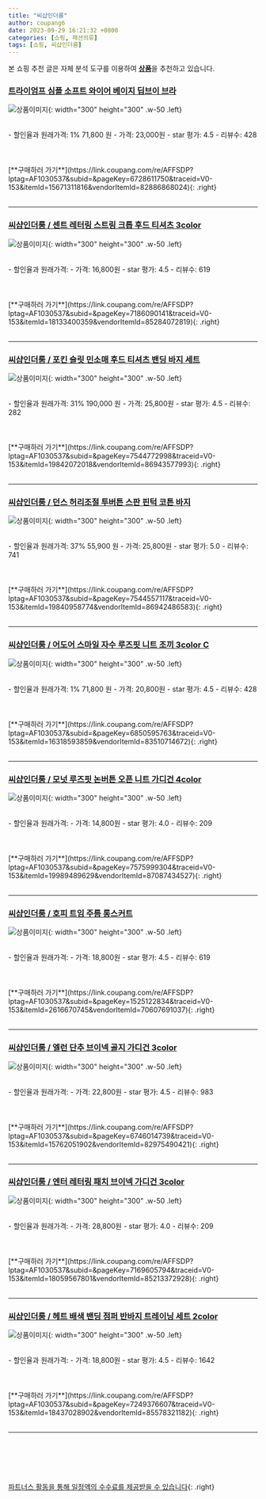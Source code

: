 ```yaml
---
title: "씨샵인더룸"
author: coupang6
date: 2023-09-29 16:21:32 +0800
categories: [쇼핑, 패션의류]
tags: [쇼핑, 씨샵인더룸]
---
```


본 쇼핑 추천 글은 자체 분석 도구를 이용하여 [**상품**](https://link.coupang.com/a/bao1ui)을 추천하고 있습니다.

### [트라이엄프 심플 소프트 와이어 베이지 딥브이 브라](https://link.coupang.com/re/AFFSDP?lptag=AF1030537&subid=&pageKey=6728611750&traceid=V0-153&itemId=15671311816&vendorItemId=82886868024)

![상품이미지](https://thumbnail7.coupangcdn.com/thumbnails/remote/230x230ex/image/vendor_inventory/772c/91c5c0af1ae671281fc95defc744592eafe21070588c194c6f47aa15e57f.jpg){: width="300" height="300" .w-50 .left}


<br>
- 할인율과 원래가격: 1%  71,800   원
- 가격: 23,000원
- star 평가: 4.5
- 리뷰수: 428
<br>
<br>
<br>
<br>
[**구매하러 가기**](https://link.coupang.com/re/AFFSDP?lptag=AF1030537&subid=&pageKey=6728611750&traceid=V0-153&itemId=15671311816&vendorItemId=82886868024){: .right}
<br>
<br>

---

### [씨샵인더룸 / 센트 레터링 스트링 크롭 후드 티셔츠 3color](https://link.coupang.com/re/AFFSDP?lptag=AF1030537&subid=&pageKey=7186090141&traceid=V0-153&itemId=18133400359&vendorItemId=85284072819)

![상품이미지](https://thumbnail6.coupangcdn.com/thumbnails/remote/230x230ex/image/vendor_inventory/9edd/7c7111e4f1b2742981f8ac5083e3187dff1540b79f24deb7058444e39fff.jpg){: width="300" height="300" .w-50 .left}


<br>
- 할인율과 원래가격: 
- 가격: 16,800원
- star 평가: 4.5
- 리뷰수: 619
<br>
<br>
<br>
<br>
[**구매하러 가기**](https://link.coupang.com/re/AFFSDP?lptag=AF1030537&subid=&pageKey=7186090141&traceid=V0-153&itemId=18133400359&vendorItemId=85284072819){: .right}
<br>
<br>

---

### [씨샵인더룸 / 포킨 슬릿 민소매 후드 티셔츠 밴딩 바지 세트](https://link.coupang.com/re/AFFSDP?lptag=AF1030537&subid=&pageKey=7544772998&traceid=V0-153&itemId=19842072018&vendorItemId=86943577993)

![상품이미지](https://thumbnail8.coupangcdn.com/thumbnails/remote/230x230ex/image/vendor_inventory/40ce/7afd2d52f2a6fdd0f0ead5b0fe073c99371de4827c953f7d6ffb788dacea.jpg){: width="300" height="300" .w-50 .left}


<br>
- 할인율과 원래가격: 31%  190,000   원
- 가격: 25,800원
- star 평가: 4.5
- 리뷰수: 282
<br>
<br>
<br>
<br>
[**구매하러 가기**](https://link.coupang.com/re/AFFSDP?lptag=AF1030537&subid=&pageKey=7544772998&traceid=V0-153&itemId=19842072018&vendorItemId=86943577993){: .right}
<br>
<br>

---

### [씨샵인더룸 / 던스 허리조절 투버튼 스판 핀턱 코튼 바지](https://link.coupang.com/re/AFFSDP?lptag=AF1030537&subid=&pageKey=7544557117&traceid=V0-153&itemId=19840958774&vendorItemId=86942486583)

![상품이미지](https://thumbnail10.coupangcdn.com/thumbnails/remote/230x230ex/image/vendor_inventory/773c/a5f96395d9f4e8a818701d1e0914f6fc836096c6e7fea30c5c196846a893.jpg){: width="300" height="300" .w-50 .left}


<br>
- 할인율과 원래가격: 37%  55,900   원
- 가격: 25,800원
- star 평가: 5.0
- 리뷰수: 741
<br>
<br>
<br>
<br>
[**구매하러 가기**](https://link.coupang.com/re/AFFSDP?lptag=AF1030537&subid=&pageKey=7544557117&traceid=V0-153&itemId=19840958774&vendorItemId=86942486583){: .right}
<br>
<br>

---

### [씨샵인더룸 / 어도어 스마일 자수 루즈핏 니트 조끼 3color C](https://link.coupang.com/re/AFFSDP?lptag=AF1030537&subid=&pageKey=6850595763&traceid=V0-153&itemId=16318593859&vendorItemId=83510714672)

![상품이미지](https://thumbnail6.coupangcdn.com/thumbnails/remote/230x230ex/image/vendor_inventory/1550/707ca8526d5e78e982241364e3e1b2fd218b16c636a6cd24effd6e9c2649.jpg){: width="300" height="300" .w-50 .left}


<br>
- 할인율과 원래가격: 1%  71,800   원
- 가격: 20,800원
- star 평가: 4.5
- 리뷰수: 428
<br>
<br>
<br>
<br>
[**구매하러 가기**](https://link.coupang.com/re/AFFSDP?lptag=AF1030537&subid=&pageKey=6850595763&traceid=V0-153&itemId=16318593859&vendorItemId=83510714672){: .right}
<br>
<br>

---

### [씨샵인더룸 / 모넛 루즈핏 논버튼 오픈 니트 가디건 4color](https://link.coupang.com/re/AFFSDP?lptag=AF1030537&subid=&pageKey=7575999304&traceid=V0-153&itemId=19989489629&vendorItemId=87087434527)

![상품이미지](https://thumbnail7.coupangcdn.com/thumbnails/remote/230x230ex/image/vendor_inventory/fa8b/4c7d7127ac377bc7f9b2540a9e33c6ee3f8db9da2a73ea56caac88da97e9.jpg){: width="300" height="300" .w-50 .left}


<br>
- 할인율과 원래가격: 
- 가격: 14,800원
- star 평가: 4.0
- 리뷰수: 209
<br>
<br>
<br>
<br>
[**구매하러 가기**](https://link.coupang.com/re/AFFSDP?lptag=AF1030537&subid=&pageKey=7575999304&traceid=V0-153&itemId=19989489629&vendorItemId=87087434527){: .right}
<br>
<br>

---

### [씨샵인더룸 / 호피 트임 주름 롱스커트](https://link.coupang.com/re/AFFSDP?lptag=AF1030537&subid=&pageKey=1525122834&traceid=V0-153&itemId=2616670745&vendorItemId=70607691037)

![상품이미지](https://thumbnail6.coupangcdn.com/thumbnails/remote/230x230ex/image/vendor_inventory/3eeb/4949c224a806a720941b8883d72aa60782f7b5d83b7a2b9a1794cd6489ce.jpg){: width="300" height="300" .w-50 .left}


<br>
- 할인율과 원래가격: 
- 가격: 18,800원
- star 평가: 4.5
- 리뷰수: 619
<br>
<br>
<br>
<br>
[**구매하러 가기**](https://link.coupang.com/re/AFFSDP?lptag=AF1030537&subid=&pageKey=1525122834&traceid=V0-153&itemId=2616670745&vendorItemId=70607691037){: .right}
<br>
<br>

---

### [씨샵인더룸 / 엘런 단추 브이넥 골지 가디건 3color](https://link.coupang.com/re/AFFSDP?lptag=AF1030537&subid=&pageKey=6746014739&traceid=V0-153&itemId=15762051902&vendorItemId=82975490421)

![상품이미지](https://thumbnail10.coupangcdn.com/thumbnails/remote/230x230ex/image/vendor_inventory/66d8/2af539bfeea0ed45aafcaa7c42e6106703d46ebe5d2dc3515c08f2891b23.jpg){: width="300" height="300" .w-50 .left}


<br>
- 할인율과 원래가격: 
- 가격: 22,800원
- star 평가: 4.5
- 리뷰수: 983
<br>
<br>
<br>
<br>
[**구매하러 가기**](https://link.coupang.com/re/AFFSDP?lptag=AF1030537&subid=&pageKey=6746014739&traceid=V0-153&itemId=15762051902&vendorItemId=82975490421){: .right}
<br>
<br>

---

### [씨샵인더룸 / 엔터 레터링 패치 브이넥 가디건 3color](https://link.coupang.com/re/AFFSDP?lptag=AF1030537&subid=&pageKey=7169605794&traceid=V0-153&itemId=18059567801&vendorItemId=85213372928)

![상품이미지](https://thumbnail8.coupangcdn.com/thumbnails/remote/230x230ex/image/vendor_inventory/6c85/4e398125a5feb7c01f6a7ed0f7173c546abf9665c2f2625f13c0c29f6612.jpg){: width="300" height="300" .w-50 .left}


<br>
- 할인율과 원래가격: 
- 가격: 28,800원
- star 평가: 4.0
- 리뷰수: 209
<br>
<br>
<br>
<br>
[**구매하러 가기**](https://link.coupang.com/re/AFFSDP?lptag=AF1030537&subid=&pageKey=7169605794&traceid=V0-153&itemId=18059567801&vendorItemId=85213372928){: .right}
<br>
<br>

---

### [씨샵인더룸 / 헤트 배색 밴딩 점퍼 반바지 트레이닝 세트 2color](https://link.coupang.com/re/AFFSDP?lptag=AF1030537&subid=&pageKey=7249376607&traceid=V0-153&itemId=18437028902&vendorItemId=85578321182)

![상품이미지](https://thumbnail9.coupangcdn.com/thumbnails/remote/230x230ex/image/vendor_inventory/c5b6/cebeddd29262ca9dbbad61cbd1e27b2f1f6f2f888cb60c8f6caa18d6cbc0.jpg){: width="300" height="300" .w-50 .left}


<br>
- 할인율과 원래가격: 
- 가격: 18,800원
- star 평가: 4.5
- 리뷰수: 1642
<br>
<br>
<br>
<br>
[**구매하러 가기**](https://link.coupang.com/re/AFFSDP?lptag=AF1030537&subid=&pageKey=7249376607&traceid=V0-153&itemId=18437028902&vendorItemId=85578321182){: .right}
<br>
<br>

---
<br><br><br><br><br> [파트너스 활동을 통해 일정액의 수수료를 제공받을 수 있습니다](https://link.coupang.com/a/bao1ui){: .right}